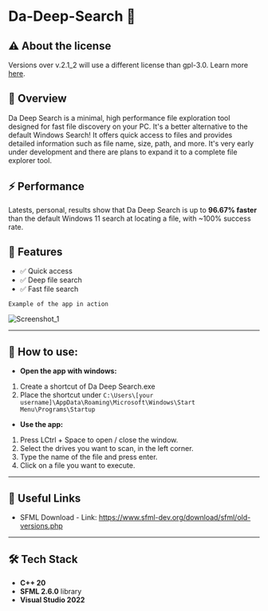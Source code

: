 # Da-Deep-Search 🔎

## **⚠️ About the license**
Versions over v.2.1_2 will use a different license than gpl-3.0. Learn more [here](https://github.com/Drimiteros/Da-Deep-Search-live-version-repo/blob/main/License.txt). 

## **🎯 Overview**
Da Deep Search is a minimal, high performance file exploration tool designed for fast file discovery on your PC. It's a better alternative to the default Windows Search! It offers quick access to files and provides detailed information such as file name, size, path, and more. It's very early under development and there are plans to expand it to a complete file explorer tool.

## **⚡ Performance**
Latests, personal, results show that Da Deep Search is up to **96.67% faster** than the default Windows 11 search at locating a file, with ~100% success rate.

## 📑 Features

- ✅ Quick access
- ✅ Deep file search  
- ✅ Fast file search

`Example of the app in action`

![Screenshot_1](https://github.com/user-attachments/assets/66c20523-5e4c-4e98-8b2c-b84eb11036c5)

---

## 💁 How to use:
- **Open the app with windows:**
1. Create a shortcut of Da Deep Search.exe
2. Place the shortcut under `C:\Users\[your username]\AppData\Roaming\Microsoft\Windows\Start Menu\Programs\Startup`
    
- **Use the app:**
1. Press LCtrl + Space to open / close the window.
2. Select the drives you want to scan, in the left corner.
3. Type the name of the file and press enter.
4. Click on a file you want to execute.

---

## 🔗 Useful Links  
- SFML Download - Link: https://www.sfml-dev.org/download/sfml/old-versions.php

---

## 🛠️ Tech Stack  
- **C++ 20**
- **SFML 2.6.0** library
- **Visual Studio 2022**
